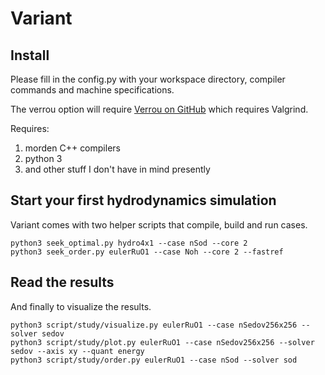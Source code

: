 # Variant

## Install

Please fill in the config.py with your workspace directory, compiler commands and machine specifications.

The verrou option will require [Verrou on GitHub](https://github.com/edf-hpc/verrou) which requires Valgrind.

Requires:
1. morden C++ compilers
2. python 3
3. and other stuff I don't have in mind presently

## Start your first hydrodynamics simulation

Variant comes with two helper scripts that compile, build and run cases.

```
python3 seek_optimal.py hydro4x1 --case nSod --core 2
python3 seek_order.py eulerRuO1 --case Noh --core 2 --fastref
```

## Read the results

And finally to visualize the results.

```
python3 script/study/visualize.py eulerRuO1 --case nSedov256x256 --solver sedov
python3 script/study/plot.py eulerRuO1 --case nSedov256x256 --solver sedov --axis xy --quant energy
python3 script/study/order.py eulerRuO1 --case nSod --solver sod
```
